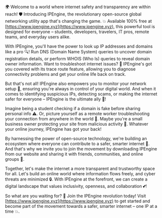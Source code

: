 🌍 Welcome to a world where internet safety and transparency are within reach! 🛡️ Introducing IPEngine, the revolutionary open-source global networking utility app that's changing the game. 💥 Available 100% free at [https://www.ipengine.xyz](https://www.ipengine.xyz), this powerful tool is designed for everyone – students, developers, travelers, IT pros, remote teams, and everyday users alike.

With IPEngine, you'll have the power to look up IP addresses and domains like a pro 🔍! Run DNS (Domain Name System) queries to uncover domain registration details, or perform WHOIS (Who Is) queries to reveal domain owner information. Want to troubleshoot internet issues? 📡 IPEngine's got you covered with its trace route feature, allowing you to diagnose connectivity problems and get your online life back on track.

But that's not all! IPEngine also empowers you to monitor your network setup 🔧, ensuring you're always in control of your digital world. And when it comes to identifying suspicious IPs, detecting scams, or making the internet safer for everyone – IPEngine is the ultimate ally 🚀!

Imagine being a student checking if a domain is fake before sharing personal info ⚠️. Or, picture yourself as a remote worker troubleshooting your connection from anywhere in the world 🔧. Maybe you're a small business owner protecting your site from malicious activity 💪. Whatever your online journey, IPEngine has got your back!

By harnessing the power of open-source technology, we're building an ecosystem where everyone can contribute to a safer, smarter internet 🌟. And that's why we invite you to join the movement by downloading IPEngine from our website and sharing it with friends, communities, and online groups 🤝.

Together, let's make the internet a more transparent and trustworthy space for all. Let's build an online world where information flows freely, and cyber threats are minimized 🔒. With IPEngine at the forefront, we can create a digital landscape that values inclusivity, openness, and collaboration 💕!

So what are you waiting for? 🎉 Join the IPEngine revolution today! Visit [https://www.ipengine.xyz](https://www.ipengine.xyz) to get started and become part of the movement towards a safer, smarter internet – one IP at a time 💥.